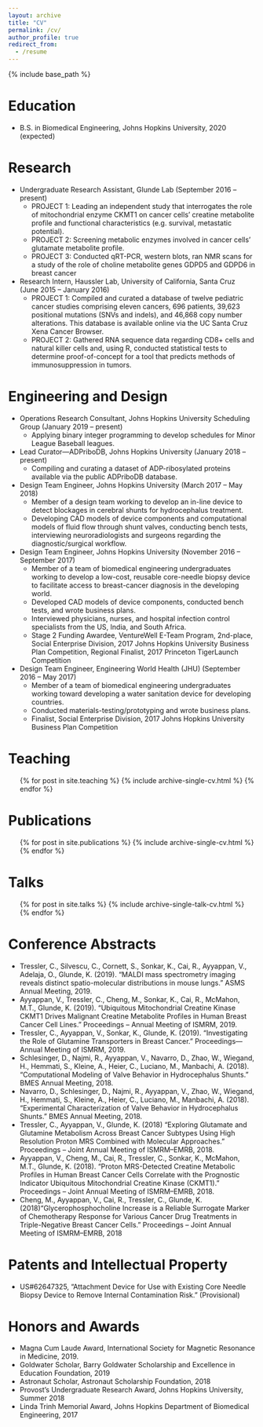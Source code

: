 ```yaml
---
layout: archive
title: "CV"
permalink: /cv/
author_profile: true
redirect_from:
  - /resume
---
```


{% include base_path %}

Education
======
* B.S. in Biomedical Engineering, Johns Hopkins University, 2020 (expected)

Research
======
* Undergraduate Research Assistant, Glunde Lab (September 2016 – present)
  * PROJECT 1: Leading an independent study that interrogates the role of mitochondrial enzyme CKMT1 on cancer cells’ creatine metabolite profile and functional characteristics (e.g. survival, metastatic potential). 
  * PROJECT 2: Screening metabolic enzymes involved in cancer cells’ glutamate metabolite profile.
  * PROJECT 3: Conducted qRT-PCR, western blots, ran NMR scans for a study of the role of choline metabolite genes GDPD5 and GDPD6 in breast cancer
* Research Intern, Haussler Lab, University of California, Santa Cruz	 (June 2015 – January 2016)
  * PROJECT 1: Compiled and curated a database of twelve pediatric cancer studies comprising eleven cancers, 696 patients, 39,623 positional mutations (SNVs and indels), and 46,868 copy number alterations. This database is available online via the UC Santa Cruz Xena Cancer Browser. 
  * PROJECT 2: Gathered RNA sequence data regarding CD8+ cells and natural killer cells and, using R, conducted statistical tests to determine proof-of-concept for a tool that predicts methods of immunosuppression in tumors. 

Engineering and Design
======
* Operations Research Consultant, Johns Hopkins University Scheduling Group	(January 2019 – present)
  * Applying binary integer programming to develop schedules for Minor League Baseball leagues.
* Lead Curator—ADPriboDB, Johns Hopkins University (January 2018 – present)
  * Compiling and curating a dataset of ADP-ribosylated proteins available via the public ADPriboDB database. 
* Design Team Engineer, Johns Hopkins University  (March 2017 – May 2018)
  * Member of a design team working to develop an in-line device to detect blockages in cerebral shunts for hydrocephalus treatment. 
  * Developing CAD models of device components and computational models of fluid flow through shunt valves, conducting bench tests, interviewing neuroradiologists and surgeons regarding the diagnostic/surgical workflow.
* Design Team Engineer, Johns Hopkins University (November 2016 – September 2017)
  * Member of a team of biomedical engineering undergraduates working to develop a low-cost, reusable core-needle biopsy device to facilitate access to breast-cancer diagnosis in the developing world. 
  * Developed CAD models of device components, conducted bench tests, and wrote business plans.
  * Interviewed physicians, nurses, and hospital infection control specialists from the US, India, and South Africa.
  * Stage 2 Funding Awardee, VentureWell E-Team Program, 2nd-place, Social Enterprise Division, 2017 Johns Hopkins University Business Plan Competition, Regional Finalist, 2017 Princeton TigerLaunch Competition
* Design Team Engineer, Engineering World Health (JHU) (September 2016 – May 2017)
  * Member of a team of biomedical engineering undergraduates working toward developing a water sanitation device for developing countries. 
  * Conducted materials-testing/prototyping and wrote business plans.
  * Finalist, Social Enterprise Division, 2017 Johns Hopkins University Business Plan Competition

Teaching
======
  <ul>{% for post in site.teaching %}
    {% include archive-single-cv.html %}
  {% endfor %}</ul>

Publications
======
  <ul>{% for post in site.publications %}
    {% include archive-single-cv.html %}
  {% endfor %}</ul>
  
Talks
======
  <ul>{% for post in site.talks %}
    {% include archive-single-talk-cv.html %}
  {% endfor %}</ul>
 
Conference Abstracts
======
* Tressler, C., Silvescu, C., Cornett, S., Sonkar, K., Cai, R., Ayyappan, V., Adelaja, O., Glunde, K. (2019). “MALDI mass spectrometry imaging reveals distinct spatio-molecular distributions in mouse lungs.” ASMS Annual Meeting, 2019.
* Ayyappan, V., Tressler, C., Cheng, M., Sonkar, K., Cai, R., McMahon, M.T., Glunde, K. (2019). “Ubiquitous Mitochondrial Creatine Kinase CKMT1 Drives Malignant Creatine Metabolite Profiles in Human Breast Cancer Cell Lines.” Proceedings – Annual Meeting of ISMRM, 2019. 
* Tressler, C., Ayyappan, V., Sonkar, K., Glunde, K. (2019). “Investigating the Role of Glutamine Transporters in Breast Cancer.” Proceedings—Annual Meeting of ISMRM, 2019. 
* Schlesinger, D., Najmi, R., Ayyappan, V., Navarro, D., Zhao, W., Wiegand, H., Hemmati, S., Kleine, A., Heier, C., Luciano, M., Manbachi, A. (2018). “Computational Modeling of Valve Behavior in Hydrocephalus Shunts.” BMES Annual Meeting, 2018. 
* Navarro, D., Schlesinger, D., Najmi, R., Ayyappan, V., Zhao, W., Wiegand, H., Hemmati, S., Kleine, A., Heier, C., Luciano, M., Manbachi, A. (2018). “Experimental Characterization of Valve Behavior in Hydrocephalus Shunts.” BMES Annual Meeting, 2018. 
* Tressler, C., Ayyappan, V., Glunde, K. (2018) “Exploring Glutamate and Glutamine Metabolism Across Breast Cancer Subtypes Using High Resolution Proton MRS Combined with Molecular Approaches.” Proceedings – Joint Annual Meeting of ISMRM–EMRB, 2018. 
 * Ayyappan, V., Cheng, M., Cai, R., Tressler, C., Sonkar, K., McMahon, M.T., Glunde, K. (2018). “Proton MRS-Detected Creatine Metabolic Profiles in Human Breast Cancer Cells Correlate with the Prognostic Indicator Ubiquitous Mitochondrial Creatine Kinase (CKMT1).” Proceedings – Joint Annual Meeting of ISMRM–EMRB, 2018. 
 * Cheng, M., Ayyappan, V., Cai, R., Tressler, C., Glunde, K.  (2018)“Glycerophosphocholine Increase is a Reliable Surrogate Marker of Chemotherapy Response for Various Cancer Drug Treatments in Triple-Negative Breast Cancer Cells.” Proceedings – Joint Annual Meeting of ISMRM–EMRB, 2018
 
Patents and Intellectual Property
======
* US#62647325, “Attachment Device for Use with Existing Core Needle Biopsy Device to Remove Internal Contamination Risk.” (Provisional)

Honors and Awards
======
* Magna Cum Laude Award, International Society for Magnetic Resonance in Medicine, 2019. 
* Goldwater Scholar, Barry Goldwater Scholarship and Excellence in Education Foundation, 2019
* Astronaut Scholar, Astronaut Scholarship Foundation, 2018
* Provost’s Undergraduate Research Award, Johns Hopkins University, Summer 2018
* Linda Trinh Memorial Award, Johns Hopkins Department of Biomedical Engineering, 2017


